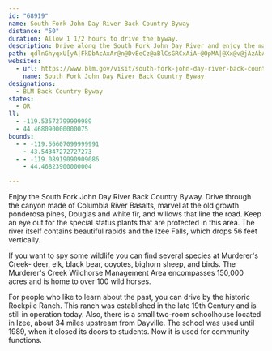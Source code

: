 ```yaml
---
id: "68919"
name: South Fork John Day River Back Country Byway
distance: "50"
duration: Allow 1 1/2 hours to drive the byway.
description: Drive along the South Fork John Day River and enjoy the majestic old growth local trees. This byway is a prime place to view a variety of wildlife.
path: qdlnGhyqxU[yA|FkDbAcAxAr@n@DvEeCz@aBlCsGRCxAiA~@OpMA|@Xx@v@jAzAbAxBdGhOh@v@bFtChAXr@LdABxAK|C_AhEmBrAYfG@pDa@tA_@|B_AxAsA|CeEh@_An@sBdAiEvC{ZXsATm@NM^EXX~AzEfEzHn@rBn@pF|AzDtAdAlBp@rCzAbCdCjGxChFE~Aq@v@E~@Vb@f@n@xBCxAk@tHSrA_@bAmBlC[~@MfAA~ATlC~@dGl@`Bn@`AnA|@h@LdCGtD_AdAy@lAyAnBsDbAwAp@_@f@Ep@B`A^fIlFr@Xd@?jI_B~BWfIEfI{@fBA~Af@bADd@WzFcFnBw@bTsBhA_ARm@dAgFbAyAj@i@lFgBvAEt@\bAx@|B~BZn@b@pBXfHTlBbAlB|BdCjAF`D[hAYhAk@^ExALbEa@rDeAjFq@dCcAnBwAl@KxE^pFdAxDlAdEdBn@`@rAhBdBzDTx@RrAJjBG|FWlBk@vC?z@Nn@TLn@LpLeBpA[zBwBXgA\{JTsAvAmB~@Ct@Hl@^~BnDtAvAjD`BnAVtAEjEy@fJyClAI^Pd@j@x@lBnA~ApBrAdA?Z[p@wB^_@d@Wj@CfALdAl@lBzA~@pAh@^nAGVe@Jm@ZmFb@yC|@cC~@oBhAq@b@BpAhAfBvCj@Xv@F~@EbBgAxAyAbD{IlAgCdA_AlAQx@PvMbHlDxClAbDh@tDDlBM`IBdAJr@x@vBbAt@r@PhA@bA[tCmDx@Wl@?t@JhAz@Xb@n@nB\BbEdCrCz@~AxAXDl@YjAsBf@c@j@GrA?dCR\P|AlBhC`FbC~BxBjAn@R^?`Ee@t@?zE|@~CR~C`B|EdBjB`@d@VxBrBx@d@fFlElB~@xBf@Zd@Rj@XrCXl@ZXx@?hBkBvDuCvCyAdC_B|DeBfJ{GlEk@lFRr@b@h@t@hArB|B~FhD`Lx@hDrApHd@hBhAvBxDjDfBhBzKlQlAr@nBRn@EbEuAbA?lARdAn@b@j@`@lBf@pEZr@XLlBMbEeA|@_@xFs@dJK~Aa@n@c@xCaDpCmEn@uAb@sAzAcH\yBx@{Ih@yBj@mB\u@h@w@d@YrBEbBv@dCzArAXfJSfDg@bBk@|B{ChAgCToC?gAYoIEqAg@mEGwIYsEw@eEkBaESeBEaBJyA^}Ap@gArCaB`@e@hC{G~F_HrCoFz@}@t@UjAw@rD{CdDwAlADbA~@x@xAhBzFrAfAx@H~CSjFw@tFEvE\lAQbBs@hCk@pEVtBdAzFtIhClFdB~B|@\rAVxDDlCS|FkAn@_@nAkApJaKpA[nAE~ALfCn@dAb@t@|A\jAd@`Ax@z@pI`Gv@v@tAPdJyAvLeEfEs@~E?rCqAfCcBhAk@lCq@z@A|@RdIjBtAz@n@r@x@pBlBdPX~@j@p@vBr@bBVdCDpCh@xI~Fh@f@^v@x@rEbB~E|AfAr@X`ALfA?~@YdA_Ax@aBfA_Eb@mCj@{AxA}AlA_@x@KnAJlDfAbAHbDsBxA_BhAmBbAeCtAkCrAmB^_ANaCXyAnC{EhAkCpG{InAkCfBiBdA_AfA?hAXdBGpFw@rAy@xBmCx@yBd@s@dA_ApBmAxCqCdA{Ax@kCVe@xBgCrD{Ch@QnDSh@Sf@_@~@sAh@_AdBcBx@gBd@s@h@SlBf@tL~HnAj@xCr@h@Kv@}@~@mB^iArAeChAY~E~A`C^rCFrBSnA@lEd@xAb@vCtA`BdDbAfDlA~Br@`Ap@vCVb@n@lD`@p@zA|@dCRv@KhBmAt@_Ab@y@hAyCrAsB~@w@dAg@fE_AlBMbC?|MdAfAT|IrF~AdBp@ZxAPdDLlDYv@Bf@DzBn@x@HxBSt@k@\IhA?dBbAh@?hAs@d@k@nAy@`BEbBf@`ANrBQpBkAlFQvJgDdQa@xAs@rBqBl@_@rDyAxAaAzH{KjAeArASbB`@tAj@bBfA`A\n@Ft@Er@g@lC_D`@M|BMfLF`@Jx@@n@GzAkApFoC|AeAnAnDt@m@zC{DtD^TXfARpFDj@m@hEDh@QjEGzAy@p@eBTyBh@qAbAe@zAAvEzGbADlEoFnB_AvCS~AyB|@kEdAyBh@g@n@I|HbAR`@XvCfEbKx@Rp@kA?YkBwFS_ADq@R[h@QdCYlBy@rEaEfDkDxCy@vAgArBFd@s@bBKh@g@t@eBr@_ERe@d@HtB~@|BKbA_AbCqD|BuBxARrD~AlBXpBYhAaA|CeFb@eBh@{F^{Gl@gCVy@l@}@lAgAd@?d@^vCxExBnBlAAx@c@^m@jAoAjDoBdBb@\?xAc@zBaAXe@lA{@lCeAj@s@~@eBRk@b@iKZ{B^kA|AyChDyClCm@xAm@|@s@Ze@`E_Cx@Dt@^xAlChAt@|@Pt@?~Am@l@GbBCnAq@lAaA^q@h@cC`AwC|A_C|@{Ex@kCx@uAdAeAb@M~AGhAc@nCAbEW|@STe@b@aBdA}F\i@bB_An@Eb@Q~ByC|@u@Zc@\u@NmBDeCUsK@gA^gBpC_EhA{@^Ch@P^^p@hCXj@h@l@jD\fGxAtBzAvAj@~B`@xCOrARdArBvAlAbBG`ARv@C`IuAdCWlBP|Ck@nC\bBCr@a@r@gArA_Dj@m@hAs@lBc@h@JXXtAdD~@t@`C_@t@Yj@g@fA{BxAeEZ]p@Y~CoDxC}Dr@g@RDJm@x@aBrSi\Z_AXgBRyHXsCx@uChA}BlC{C~DyDpDuBlDiAnB{@b@]Tg@XaAH}@?gJNgATmAhC{H|@eBh@s@~@}@`]wT|Ak@~AM~@Px@RfFlCr@Px@EhAkAxB}EXe@~AqBrAkAzBuAjKqE`B{@~@aAj@cBLmBE_AaA{IGaDJwB|AqMlG}Yh@mBx@_BfF_FdAsAr@qAzMsZ|AyAjDsCh@m@\k@ZaAV}ATuB^_Id@{G|@mIr@{Fd@aCb@kAlH}MrGeL|@mAhEyD~O}L~B_ClDaHrLcW~@_Bn@{@rAiAbAg@~@YrDm@zJkAnAm@n@y@XkB?y@SeAa@eAgDqFo@sC}@mGEqBb@aJ?aBmD_jAw@wUG_DDoFXkFj@sI|AySXcCx@uEzAeFv@oBfHuNP_ABwA_@uJBaBTsBZmAlCmHfCgIh@gCfFq^d@qB~@uClCyGTqABo@~@?jATp@Bz@Qr@YrCeC`EmCnCmChB{Bl@eAf@qAvAgId@sBzDiJTa@hAy@pHwBn@Gd@DlCfAvCp@jBz@lCdBhAd@zEfAtC~AzExDnAXtAFfCu@xCQhA]xBgAfBsAx@_Aj@kA^oALwASmCcA{FiAaE_BaEU_B?q@ZaBfCgId@kAhA_ArD_AfBM~@XnAv@xAtAf@v@pB`G\l@n@p@lBrAr@Tp@B`BQ~Ej@l@QlEaDX_@z@mBlAi@hAXj@d@r@x@|@p@|C@n@I^QbDgCn@Q|D_@z@StKmEbAm@pG}EvHcEfDyAf@e@fBsBlAmBrCaH|LuVvCgCxByAx@s@fBmErDgMt@{Cr@wGxAwKn@}PH_A`@kBhAgDzAeBjDgCf@y@t@yLb@iDnAsHlC}Tj@gDfA_GzAaHrAgD`BaD`BkCfCyCnKoPjCaFzFgJnCoD|@q@lBJjACfCF|@_@lEq@LSlCa@fOgBvIGhDw@FSvD}A|Dk@lCd@rBv@pFhHzHzITpBh@Dt@jBbAdAbBp@xA?|A?bBi@JS\BzG{CbFMhHfBzC[xGoC~CMzA}@~B?^PlJ?pDw@xDkCdCqCvDkCjDkA~Gc@lA_@rAkBt@wDt@cBbCcCnDEfA_@jAeBvD{KbBiCzC_DdC}Ad@CXCtCiAt@EvFyBzEkAbD?bHwAzAkAlJmEx@OlCqA\?FQjHkCz@?hAo@z@MjOoE`Jk@bC^pChBbAfAvN`IfBtAzBpD~@jDPRTpA`BbA|@LVd@pAPzDjAtFhFpA^~CQNYfAa@~Cg@t@g@v@M~FoDz@QP_@l@ETYzAGFe@rBuA`AMPRvBVpAfAdFfJhBpAjFp@pD|BdGrOpBbDpAxAxCbBlI~BpCvAnB|CtQ~OpFnG~AGxDZlMnBhFvDdI`KjIvPpBdDdBvAxCzJdAfIFnCg@jF[D}AtEiBhH[xLlBdQxEdRlA|C`HnIpGVbJnEvDpEfKpPzBpBfHqCzDk@pD}ApRyD`Bq@fB_@HQ|ASLWhDy@lCeCbBiCh@kBfAkM?kUt@sFL}Vd@J~@dCzG`J|EfDtGxCtGv@jKQnBa@nDmC~B}CtE{IlEkElD{BbQcIdRuDbCgAhCiB^ExIaJlAwAvCeBfDk@PSnQ?BWbBLHSp@?zPgJbIsB~CIlGVt@WzAPxTiEv^kAvO}C|DQ\Q|BIhPmDpBy@tFyAv@?~IaDlAw@~G}BbD?pAPd@^fC?zDsAp@ChBqA\Gd@k@hAe@tCYbI~B`Kb@jBQtOgJbBWNS~ADpEvBhCFjEmAlFKbEx@~BPdDkApEiEpAk@`CCjCTbCt@vC`CpApBlDrKpDtHt@|GhAn`@^zChBpEb@T^`AxEj@Pj@dDv@PXzBpAlAhBx@`@lEMzI^Xj@lI_@zNSvL}@ZSrd@wB`GQ~\|D~D?lTiHLe@bEaDlAg@vD_@bP?zLcBPQpE_@tHwAhCyApFaGdEcCnCq@zJk@~Lk@tIHv@[fK}B`@Y~D}@zD_@pMcDtEMlBc@dKoGFYtN_K~@_@dAKPYb`@i@fGe@rH?xCh@tB?xJ}AxCFhEhAhGKxFp@z@l@zBGzBk@nEwB`^{RbE_@~Gr@pHSdDk@bBELQDA|PiB|Ak@Z_@^E`CcB~FuCtLgAzIkBTUbCs@zPmHv@i@pIkDtAq@`Bg@tBcAj@KlFcDzLyMb@IH[hDiC^k@f@?pIgEnBk@bEwBPDzG{DfKcD~FiA~AMHSpCcAbFwCz@K?YzEuCr@s@f@QxAqB^IhBeBpF_BbBcAh@q@vA_@Pe@lWsJJWhBe@FQhAYZ_@fCw@pD}A~BMRUbNGlDe@DQ`@ErAeAt@M~GmDtCkB`g@eYdCiB|@_@pXgPlE}BhFaEv@SBe@zCoCPw@fF_BhG{CfDiDrDmFfEmKzFmS^KNcBfBiEp@m@P_A`AyAbKkNtF}MvB_H|@gH~CgJzGqYtEcNlCsF~D_H`G{K`CmHbCeCp@cB~H{[tMug@x@{EjA_O|D}Nz@gG\iAjAqAxGkChMwLfIkLlFeKvJyVbGuR^YZuBfCgGfD}MzAcEhCwKpAgIrF_f@`DqThCgTlA{EpB}Bp@cBpKuPvHuGzLeHfC_A~AKLQhN?lAw@bEyApBuAZ?lDwCvCwAxCg@PQ~ICbDy@bE{@|A_BxAmHlAqBpIsHzHgJPmAZEl@w@f@Sr@_AfSwIhFkCrBwA`FmHvMuOdG{Db@EpB}A~@SLWZ?nEoDhCiEbBgEl@iCjBqYN_AReHz@kJp@gVMq@r@cJrAuFdAsChH}KtE_JpEaHzAgDxGkLrOaUbDmGfDyIrCiD~F{DfB}BPEfBkC`A{C|CaS~AsIvCeVBoPPqFhDwP?qJ
websites:
  - url: https://www.blm.gov/visit/south-fork-john-day-river-back-country-byway
    name: South Fork John Day River Back Country Byway
designations:
  - BLM Back Country Byway
states:
  - OR
ll:
  - -119.53572799999989
  - 44.468090000000075
bounds:
  - - -119.56607099999991
    - 43.54347272727273
  - - -119.08919090909086
    - 44.46823900000004

---
```


Enjoy the South Fork John Day River Back Country Byway. Drive through the canyon made of Columbia River Basalts, marvel at the old growth ponderosa pines, Douglas and white fir, and willows that line the road. Keep an eye out for the special status plants that are protected in this area. The river itself contains beautiful rapids and the Izee Falls, which drops 56 feet vertically.

If you want to spy some wildlife you can find several species at Murderer's Creek- deer, elk, black bear, coyotes, bighorn sheep, and birds. The Murderer's Creek Wildhorse Management Area encompasses 150,000 acres and is home to over 100 wild horses.

For people who like to learn about the past, you can drive by the historic Rockpile Ranch. This ranch was established in the late 19th Century and is still in operation today. Also, there is a small two-room schoolhouse located in Izee, about 34 miles upstream from Dayville. The school was used until 1989, when it closed its doors to students. Now it is used for community functions.
